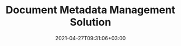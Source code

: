 ---
############################# Static ############################
layout: "product"
date: 2021-04-27T09:31:06+03:00
draft: false

############################# Head ############################
head_title: ".NET, Java APIs & Online Metadata Manipulation Apps by GroupDocs"
head_description: "Document Metadata APIs native to C# .NET & Java. Read, write, edit & compare meta information of all popular formats. Analyze & export metadata."

############################# Header ############################
title: "Document Metadata Management Solution"
description: "‎APIs and apps to read, edit, replace and remove metadata of documents, images and other file formats on popular platforms."

############################# APIs ###############################
apis:
  enable: true

  api:
    # api loop
    - title: "GroupDocs.Metadata On Premise APIs Include"
      link: "/metadata/"
      label: "View All On Premise APIs"
      api_product:
        # api_product loop
        - link: "/metadata/net/"
          img_alt: "GroupDocs.Metadata for .NET"
          image: "https://www.groupdocs.cloud/templates/groupdocs/images/product-logos/groupdocs-metadata-net.png"
          product: "GroupDocs.Metadata for"
          platform: ".NET"
          content: "Native .NET API to dynamically read, write, edit and remove meta information from Microsoft Office, PDF, Multimedia, images and various other file formats."

        # api_product loop
        - link: "/metadata/java/"
          img_alt: "GroupDocs.Metadata for Java"
          image: "https://www.groupdocs.cloud/templates/groupdocs/images/product-logos/groupdocs-metadata-java.png"
          product: "GroupDocs.Metadata for"
          platform: "Java"
          content: "Native .NET API to dynamically read, write, edit and remove meta information from Microsoft Office, PDF, Multimedia, images and various other file formats."

    # api loop
    - title: "GroupDocs.Metadata Cloud APIs Include"
      link: "https://products.groupdocs.cloud/metadata"
      label: "View All Cloud APIs"
      api_product:
        # api_product loop
        - link: "https://products.groupdocs.cloud/metadata/curl"
          img_alt: "GroupDocs.Metadata Cloud for cURL"
          image: "https://www.groupdocs.cloud/templates/groupdocscloud/images/sdk/272x272/groupdocs_metadata-for-curl.png"
          product: "GroupDocs.Metadata"
          platform: "Cloud for cURL"
          content: "Work with cURL RESTful metadata manipulation APIs to manage metadata information of PDF, Word, Excel, Presentations, images and multimedia file in your applications."

        # api_product loop
        - link: "https://products.groupdocs.cloud/metadata/net"
          img_alt: "GroupDocs.Metadata Cloud SDK for .NET"
          image: "https://www.groupdocs.cloud/templates/groupdocscloud/images/sdk/272x272/groupdocs_metadata-for-net.png"
          product: "GroupDocs.Metadata"
          platform: "Cloud SDK for .NET"
          content: "Use metadata REST API with .NET SDK to add, edit, extract, search and delete metadata from document formats within .NET applications."

        # api_product loop
        - link: "https://products.groupdocs.cloud/metadata/java"
          img_alt: "GroupDocs.Metadata Cloud SDK for Java"
          image: "https://www.groupdocs.cloud/templates/groupdocscloud/images/sdk/272x272/groupdocs_metadata-for-java.png"
          product: "GroupDocs.Metadata"
          platform: "Cloud SDK for Java"
          content: "Enhance your Java applications with powerful metadata management features using Metadata SDK for Java."

    # api loop
    - title: "GroupDocs.Metadata Cross Platform Apps Include"
      link: "https://products.groupdocs.app/metadata"
      label: "View All Cross Platform Apps"
      api_product:
        # api_product loop
        - link: "https://products.groupdocs.app/metadata/total"
          img_alt: "GroupDocs.Metadata Total"
          image: "https://www.aspose.cloud/templates/asposeapp/images/products/logo/aspose_metadata-app.png"
          product: "GroupDocs.Metadata"
          platform: "Total"
          content: "Free app to view & edit metadata of Word, Excel, PDF, PowerPoint and more than 50 document types."

        # api_product loop
        - link: "https://products.groupdocs.app/metadata/docx"
          img_alt: "GroupDocs.Metadata DOCX"
          image: "https://www.aspose.cloud/templates/groupdocsapp/images/products/logo/groupdocs_words-app.png"
          product: "GroupDocs.Metadata"
          platform: "DOCX"
          content: "Free online metadata viewer & editor for MS Word documents."

        # api_product loop
        - link: "https://products.groupdocs.app/metadata/pdf"
          img_alt: "GroupDocs.Metadata PDF"
          image: "https://www.aspose.cloud/templates/groupdocsapp/images/products/logo/groupdocs_pdf-app.png"
          product: "GroupDocs.Metadata"
          platform: "PDF"
          content: "View or edit Metadata information of PDF documents online."

############################# Back to top ###############################
back_to_top:
  enable: true
---